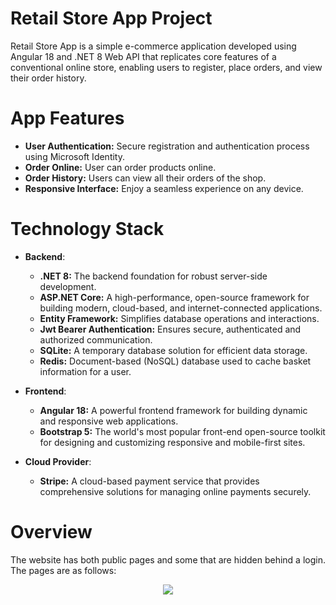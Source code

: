# Retail Store App Project
Retail Store App is a simple e-commerce application developed using Angular 18 and .NET 8 Web API that replicates core features of a conventional online store, enabling users to register, place orders, and view their order history.

# App Features
* **User Authentication:** Secure registration and authentication process using Microsoft Identity.
* **Order Online:** User can order products online.
* **Order History:** Users can view all their orders of the shop.
* **Responsive Interface:** Enjoy a seamless experience on any device.

# Technology Stack
* **Backend**:
  * **.NET 8:** The backend foundation for robust server-side development.
  * **ASP.NET Core:** A high-performance, open-source framework for building modern, cloud-based, and internet-connected applications.
  * **Entity Framework:** Simplifies database operations and interactions.
  * **Jwt Bearer Authentication:** Ensures secure, authenticated and authorized communication.
  * **SQLite:** A temporary database solution for efficient data storage.
  * **Redis:** Document-based (NoSQL) database used to cache basket information for a user.

* **Frontend**:
  * **Angular 18:** A powerful frontend framework for building dynamic and responsive web applications.
  * **Bootstrap 5:** The world's most popular front-end open-source toolkit for designing and customizing responsive and mobile-first sites.

* **Cloud Provider**:
  * **Stripe:** A cloud-based payment service that provides comprehensive solutions for managing online payments securely.

# Overview
The website has both public pages and some that are hidden behind a login. The pages are as follows:

<p align="center">
  <img src="https://github.com/user-attachments/assets/8113853d-0523-44b3-b926-006e9761c93b" />
</p>

